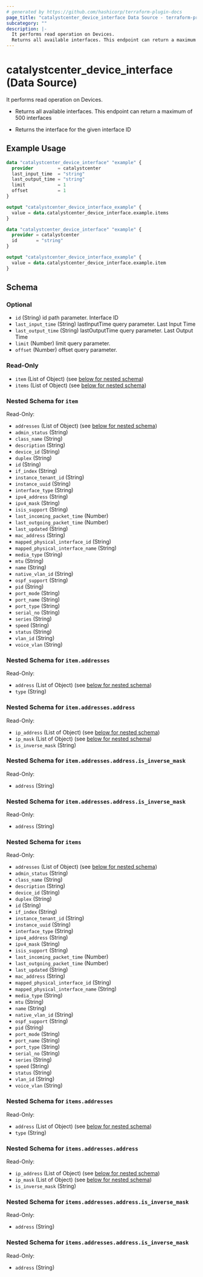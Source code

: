 ```yaml
---
# generated by https://github.com/hashicorp/terraform-plugin-docs
page_title: "catalystcenter_device_interface Data Source - terraform-provider-catalystcenter"
subcategory: ""
description: |-
  It performs read operation on Devices.
  Returns all available interfaces. This endpoint can return a maximum of 500 interfacesReturns the interface for the given interface ID
---
```


# catalystcenter_device_interface (Data Source)

It performs read operation on Devices.

- Returns all available interfaces. This endpoint can return a maximum of 500 interfaces

- Returns the interface for the given interface ID

## Example Usage

```terraform
data "catalystcenter_device_interface" "example" {
  provider         = catalystcenter
  last_input_time  = "string"
  last_output_time = "string"
  limit            = 1
  offset           = 1
}

output "catalystcenter_device_interface_example" {
  value = data.catalystcenter_device_interface.example.items
}

data "catalystcenter_device_interface" "example" {
  provider = catalystcenter
  id       = "string"
}

output "catalystcenter_device_interface_example" {
  value = data.catalystcenter_device_interface.example.item
}
```

<!-- schema generated by tfplugindocs -->
## Schema

### Optional

- `id` (String) id path parameter. Interface ID
- `last_input_time` (String) lastInputTime query parameter. Last Input Time
- `last_output_time` (String) lastOutputTime query parameter. Last Output Time
- `limit` (Number) limit query parameter.
- `offset` (Number) offset query parameter.

### Read-Only

- `item` (List of Object) (see [below for nested schema](#nestedatt--item))
- `items` (List of Object) (see [below for nested schema](#nestedatt--items))

<a id="nestedatt--item"></a>
### Nested Schema for `item`

Read-Only:

- `addresses` (List of Object) (see [below for nested schema](#nestedobjatt--item--addresses))
- `admin_status` (String)
- `class_name` (String)
- `description` (String)
- `device_id` (String)
- `duplex` (String)
- `id` (String)
- `if_index` (String)
- `instance_tenant_id` (String)
- `instance_uuid` (String)
- `interface_type` (String)
- `ipv4_address` (String)
- `ipv4_mask` (String)
- `isis_support` (String)
- `last_incoming_packet_time` (Number)
- `last_outgoing_packet_time` (Number)
- `last_updated` (String)
- `mac_address` (String)
- `mapped_physical_interface_id` (String)
- `mapped_physical_interface_name` (String)
- `media_type` (String)
- `mtu` (String)
- `name` (String)
- `native_vlan_id` (String)
- `ospf_support` (String)
- `pid` (String)
- `port_mode` (String)
- `port_name` (String)
- `port_type` (String)
- `serial_no` (String)
- `series` (String)
- `speed` (String)
- `status` (String)
- `vlan_id` (String)
- `voice_vlan` (String)

<a id="nestedobjatt--item--addresses"></a>
### Nested Schema for `item.addresses`

Read-Only:

- `address` (List of Object) (see [below for nested schema](#nestedobjatt--item--addresses--address))
- `type` (String)

<a id="nestedobjatt--item--addresses--address"></a>
### Nested Schema for `item.addresses.address`

Read-Only:

- `ip_address` (List of Object) (see [below for nested schema](#nestedobjatt--item--addresses--address--ip_address))
- `ip_mask` (List of Object) (see [below for nested schema](#nestedobjatt--item--addresses--address--ip_mask))
- `is_inverse_mask` (String)

<a id="nestedobjatt--item--addresses--address--ip_address"></a>
### Nested Schema for `item.addresses.address.is_inverse_mask`

Read-Only:

- `address` (String)


<a id="nestedobjatt--item--addresses--address--ip_mask"></a>
### Nested Schema for `item.addresses.address.is_inverse_mask`

Read-Only:

- `address` (String)





<a id="nestedatt--items"></a>
### Nested Schema for `items`

Read-Only:

- `addresses` (List of Object) (see [below for nested schema](#nestedobjatt--items--addresses))
- `admin_status` (String)
- `class_name` (String)
- `description` (String)
- `device_id` (String)
- `duplex` (String)
- `id` (String)
- `if_index` (String)
- `instance_tenant_id` (String)
- `instance_uuid` (String)
- `interface_type` (String)
- `ipv4_address` (String)
- `ipv4_mask` (String)
- `isis_support` (String)
- `last_incoming_packet_time` (Number)
- `last_outgoing_packet_time` (Number)
- `last_updated` (String)
- `mac_address` (String)
- `mapped_physical_interface_id` (String)
- `mapped_physical_interface_name` (String)
- `media_type` (String)
- `mtu` (String)
- `name` (String)
- `native_vlan_id` (String)
- `ospf_support` (String)
- `pid` (String)
- `port_mode` (String)
- `port_name` (String)
- `port_type` (String)
- `serial_no` (String)
- `series` (String)
- `speed` (String)
- `status` (String)
- `vlan_id` (String)
- `voice_vlan` (String)

<a id="nestedobjatt--items--addresses"></a>
### Nested Schema for `items.addresses`

Read-Only:

- `address` (List of Object) (see [below for nested schema](#nestedobjatt--items--addresses--address))
- `type` (String)

<a id="nestedobjatt--items--addresses--address"></a>
### Nested Schema for `items.addresses.address`

Read-Only:

- `ip_address` (List of Object) (see [below for nested schema](#nestedobjatt--items--addresses--address--ip_address))
- `ip_mask` (List of Object) (see [below for nested schema](#nestedobjatt--items--addresses--address--ip_mask))
- `is_inverse_mask` (String)

<a id="nestedobjatt--items--addresses--address--ip_address"></a>
### Nested Schema for `items.addresses.address.is_inverse_mask`

Read-Only:

- `address` (String)


<a id="nestedobjatt--items--addresses--address--ip_mask"></a>
### Nested Schema for `items.addresses.address.is_inverse_mask`

Read-Only:

- `address` (String)
